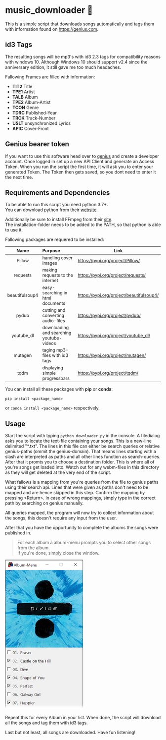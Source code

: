 # music_downloader 🎵
This is a simple script that downloads songs automatically and tags them with information found on https://genius.com.

## id3 Tags
The resulting songs will be mp3's with id3 2.3 tags for compatibility reasons with windows 10.
Although Windows 10 should support v2.4 since the anniversary edition, it still gave me too much headaches.

Fallowing Frames are filled with information:
- **TIT2** Title
- **TPE1** Artist
- **TALB** Album
- **TPE2** Album-Artist
- **TCON** Genre
- **TDRC** Published-Year
- **TRCK** Track-Number
- **USLT** unsynchronized Lyrics
- **APIC** Cover-Front

## Genius bearer token
If you want to use this software head over to [genius](https://genius.com/developers/) and create a developer account.
Once logged in set up a new API Client and generate an Access Token.
When you run the script the first time, it will ask you to enter your generated Token. The Token then gets saved, so you dont need to enter it the next time.

## Requirements and Dependencies
To be able to run this script you need python 3.7+.  
You can download python from their [website](https://www.python.org/downloads/).

Additionally be sure to install FFmpeg from their [site](https://www.ffmpeg.org/download.html).  
The installation-folder needs to be added to the PATH, so that python is able to use it.

Fallowing packages are requered to be installed:  

| Name           | Purpose                                  | Link                                     |
|:--------------:|:-----------------------------------------|------------------------------------------|
| Pillow         | handling cover images                    | https://pypi.org/project/Pillow/         |
| requests       | making requests to the internet          | https://pypi.org/project/requests/       |
| beautifulsoup4 | easy-searching in html documents         | https://pypi.org/project/beautifulsoup4/ |
| pydub          | cutting and converting audio-files       | https://pypi.org/project/pydub/          |
| youtube_dl     | downloading and searching youtube-videos | https://pypi.org/project/youtube_dl/     |
| mutagen        | taging mp3-files with id3 tags           | https://pypi.org/project/mutagen/        |
| tqdm           | displaying simple progressbars           | https://pypi.org/project/tqdm/           |

You can install all these packages with **pip** or **conda**:
```
pip install <package_name>
```
 or `conda install <package_name>` respectively.

## Usage
Start the script with typing `python downloader.py` in the console.
A filedialog asks you to locate the text-file containing your songs. This is a new-line delimited "*.txt".
The lines in this file can either be search queries or relative genius-paths (ommit the genius-domain).
That means lines starting with a slash are interpreted as paths and all other lines function as search-queries.
After that it promts you to choose a destination folder. This is where all of you're songs get loaded into.
Watch out for any webm-files in this directory as they will get deleted at the very end of the script.

What fallows is a mapping from you're queries from the file to genius paths using their search api.
Lines that were given as paths don't need to be mapped and are hence skipped in this step.
Confirm the mapping by pressing &lt;Return&gt;. In case of wrong mappings, simply type in the correct path by searching on genius manually.

All queries mapped, the program will now try to collect information about the songs, this doesn't require any input from the user.

After that you have the opportunity to complete the albums the songs were published in.

> For each album a album-menu prompts you to select other songs from the album.  
> If you're done, simply close the window.

![example of album-menu](screenshots/album_menu.png "that's how the album-menu should look like")

Repeat this for every Album in your list. 
When done, the script will download all the songs and tag them with id3 tags.

Last but not least, all songs are downloaded. Have fun listening!
